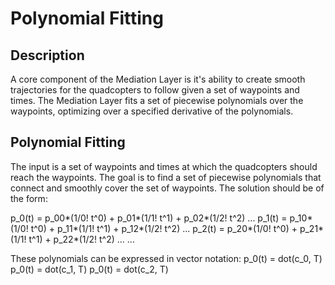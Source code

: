 # Polynomial Fitting

## Description
A core component of the Mediation Layer is it's ability to create smooth
trajectories for the quadcopters to follow given a set of waypoints and times.
The Mediation Layer fits a set of piecewise polynomials over the waypoints,
optimizing over a specified derivative of the polynomials.

## Polynomial Fitting
The input is a set of waypoints and times at which the quadcopters should reach
the waypoints. The goal is to find a set of piecewise polynomials that connect
and smoothly cover the set of waypoints. The solution should be of the form:

p\_0(t) = p\_00\*(1/0! t^0) + p\_01\*(1/1! t^1) + p\_02\*(1/2! t^2) ... 
p\_1(t) = p\_10\*(1/0! t^0) + p\_11\*(1/1! t^1) + p\_12\*(1/2! t^2) ... 
p\_2(t) = p\_20\*(1/0! t^0) + p\_21\*(1/1! t^1) + p\_22\*(1/2! t^2) ... 
...

These polynomials can be expressed in vector notation:
p\_0(t) = dot(c\_0, T)
p\_0(t) = dot(c\_1, T)
p\_0(t) = dot(c\_2, T)
  
